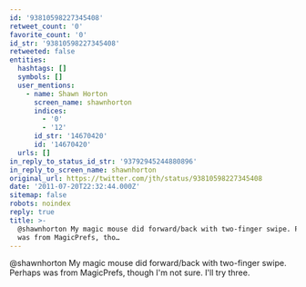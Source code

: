 ```yaml
---
id: '93810598227345408'
retweet_count: '0'
favorite_count: '0'
id_str: '93810598227345408'
retweeted: false
entities:
  hashtags: []
  symbols: []
  user_mentions:
    - name: Shawn Horton
      screen_name: shawnhorton
      indices:
        - '0'
        - '12'
      id_str: '14670420'
      id: '14670420'
  urls: []
in_reply_to_status_id_str: '93792945244880896'
in_reply_to_screen_name: shawnhorton
original_url: https://twitter.com/jth/status/93810598227345408
date: '2011-07-20T22:32:44.000Z'
sitemap: false
robots: noindex
reply: true
title: >-
  @shawnhorton My magic mouse did forward/back with two-finger swipe. Perhaps
  was from MagicPrefs, tho…
---
```


@shawnhorton My magic mouse did forward/back with two-finger swipe. Perhaps was from MagicPrefs, though I'm not sure. I'll try three.